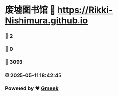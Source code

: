 # 废墟图书馆 :link: https://Rikki-Nishimura.github.io 
### :page_facing_up: [2](https://Rikki-Nishimura.github.io/tag.html) 
### :speech_balloon: 0 
### :hibiscus: 3093 
### :alarm_clock: 2025-05-11 18:42:45 
### Powered by :heart: [Gmeek](https://github.com/Meekdai/Gmeek)
